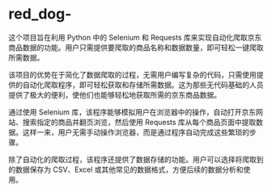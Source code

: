 # red_dog-
这个项目旨在利用 Python 中的 Selenium 和 Requests 库来实现自动化爬取京东商品数据的功能。用户只需提供要爬取的商品名称和数据数量，即可轻松一键爬取所需数据。

该项目的优势在于简化了数据爬取的过程，无需用户编写复杂的代码，只需使用提供的自动化爬取程序，即可轻松获取和存储所需数据。这为那些无代码基础的人员提供了极大的便利，使他们也能够轻松地获取所需的京东商品数据。

通过使用 Selenium 库，该程序能够模拟用户在浏览器中的操作，自动打开京东网站、搜索指定的商品并翻页浏览，然后使用 Requests 库从每个商品页面中提取数据。这样一来，用户无需手动操作浏览器，而是通过程序自动完成这些繁琐的步骤。

除了自动化的爬取过程，该程序还提供了数据存储的功能。用户可以选择将爬取到的数据保存为 CSV、Excel 或其他常见的数据格式，方便后续的数据分析和使用。 

